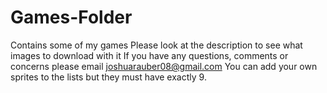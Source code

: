 # Games-Folder
Contains some of my games
Please look at the description to see what images to download with it
If you have any questions, comments or concerns please email joshuarauber08@gmail.com
You can add your own sprites to the lists but they must have exactly 9. 
